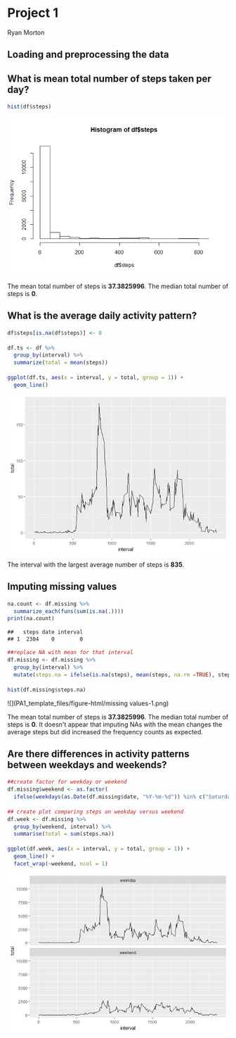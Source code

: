 # Project 1
Ryan Morton  
## Loading and preprocessing the data



## What is mean total number of steps taken per day?


```r
hist(df$steps)
```

![](PA1_template_files/figure-html/mean_total_steps-1.png)<!-- -->

The mean total number of steps is **37.3825996**.
The median total number of steps is **0**.

## What is the average daily activity pattern?


```r
df$steps[is.na(df$steps)] <- 0

df.ts <- df %>%
  group_by(interval) %>%
  summarize(total = mean(steps))

ggplot(df.ts, aes(x = interval, y = total, group = 1)) +
  geom_line()
```

![](PA1_template_files/figure-html/average_pattern-1.png)<!-- -->

The interval with the largest average number of steps is **835**.

## Imputing missing values


```r
na.count <- df.missing %>%
  summarize_each(funs(sum(is.na(.))))
print(na.count) 
```

```
##   steps date interval
## 1  2304    0        0
```

```r
##replace NA with mean for that interval
df.missing <- df.missing %>%
  group_by(interval) %>%
  mutate(steps.na = ifelse(is.na(steps), mean(steps, na.rm =TRUE), steps))

hist(df.missing$steps.na)
```

![](PA1_template_files/figure-html/missing values-1.png)<!-- -->

The mean total number of steps is **37.3825996**.
The median total number of steps is **0**.
It doesn't appear that imputing NAs with the mean changes the average steps but did increased the frequency counts as expected.

## Are there differences in activity patterns between weekdays and weekends?


```r
##create factor for weekday or weekend
df.missing$weekend <- as.factor(
  ifelse(weekdays(as.Date(df.missing$date, "%Y-%m-%d")) %in% c("Saturday", "Sunday"),"weekend","weekday"))

## create plot comparing steps on weekday versus weekend
df.week <- df.missing %>%
  group_by(weekend, interval) %>%
  summarise(total = sum(steps.na))

ggplot(df.week, aes(x = interval, y = total, group = 1)) +
  geom_line() +
  facet_wrap(~weekend, ncol = 1)
```

![](PA1_template_files/figure-html/patterns-1.png)<!-- -->
